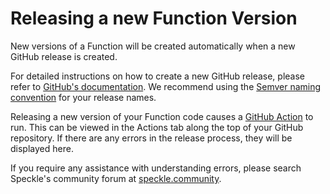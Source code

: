 # Releasing a new Function Version

New versions of a Function will be created automatically when a new GitHub release is created.

For detailed instructions on how to create a new GitHub release, please refer to [GitHub's documentation](https://docs.github.com/en/repositories/releasing-projects-on-github/managing-releases-in-a-repository). We recommend using the [Semver naming convention](https://semver.org/) for your release names.

Releasing a new version of your Function code causes a [GitHub Action](https://github.com/features/actions) to run. This can be viewed in the Actions tab along the top of your GitHub repository. If there are any errors in the release process, they will be displayed here.

If you require any assistance with understanding errors, please search Speckle's community forum at [speckle.community](https://speckle.community).
